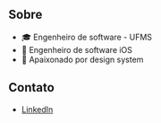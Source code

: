 ## Sobre
- 🎓 Engenheiro de software - UFMS
- 🍎 Engenheiro de software iOS
- 🧩 Apaixonado por design system


## Contato
 - [LinkedIn](https://www.linkedin.com/in/victorpereiradepaula/)
